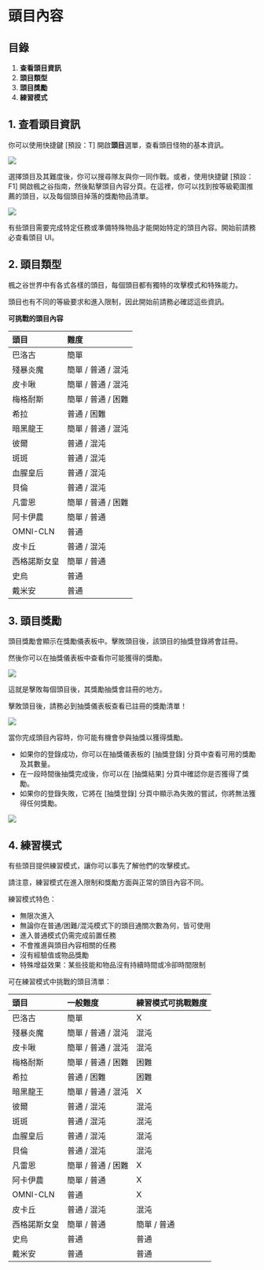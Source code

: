# 頭目內容
## 目錄
1.  **查看頭目資訊**
2.  **頭目類型**
3.  **頭目獎勵**
4.  **練習模式**
## 1. 查看頭目資訊

你可以使用快捷鍵 \[預設：T\] 開啟**頭目**選單，查看頭目怪物的基本資訊。

![](images/msn-101/beginners-guide/monster-and-dungeon/image_1747236361043_133.png)

選擇頭目及其難度後，你可以搜尋隊友與你一同作戰。或者，使用快捷鍵 \[預設：F1\] 開啟楓之谷指南，然後點擊頭目內容分頁。在這裡，你可以找到按等級範圍推薦的頭目，以及每個頭目掉落的獎勵物品清單。

![](images/msn-101/beginners-guide/monster-and-dungeon/image_1747236361043_776.png)

有些頭目需要完成特定任務或準備特殊物品才能開始特定的頭目內容。開始前請務必查看頭目 UI。

## 2. 頭目類型

楓之谷世界中有各式各樣的頭目，每個頭目都有獨特的攻擊模式和特殊能力。

頭目也有不同的等級要求和進入限制，因此開始前請務必確認這些資訊。

**可挑戰的頭目內容**

| 頭目 | 難度 |
|:---|:---|
| 巴洛古 | 簡單 |
| 殘暴炎魔 | 簡單 / 普通 / 混沌 |
| 皮卡啾 | 簡單 / 普通 / 混沌 |
| 梅格耐斯 | 簡單 / 普通 / 困難 |
| 希拉 | 普通 / 困難 |
| 暗黑龍王 | 簡單 / 普通 / 混沌 |
| 彼爾 | 普通 / 混沌 |
| 斑斑 | 普通 / 混沌 |
| 血腥皇后 | 普通 / 混沌 |
| 貝倫 | 普通 / 混沌 |
| 凡雷恩 | 簡單 / 普通 / 困難 |
| 阿卡伊農 | 簡單 / 普通 |
| OMNI-CLN | 普通 |
| 皮卡丘 | 普通 / 混沌 |
| 西格諾斯女皇 | 簡單 / 普通 |
| 史烏 | 普通 |
| 戴米安 | 普通 |

## 3. 頭目獎勵

頭目獎勵會顯示在獎勵儀表板中。擊敗頭目後，該頭目的抽獎登錄將會註冊。

然後你可以在抽獎儀表板中查看你可能獲得的獎勵。

![](images/msn-101/beginners-guide/monster-and-dungeon/image_1747236361044_197.png)

這就是擊敗每個頭目後，其獎勵抽獎會註冊的地方。

擊敗頭目後，請務必到抽獎儀表板查看已註冊的獎勵清單！

![](images/msn-101/beginners-guide/monster-and-dungeon/image_1747236361044_339.png)

當你完成頭目內容時，你可能有機會參與抽獎以獲得獎勵。

*   如果你的登錄成功，你可以在抽獎儀表板的 \[抽獎登錄\] 分頁中查看可用的獎勵及其數量。
*   在一段時間後抽獎完成後，你可以在 \[抽獎結果\] 分頁中確認你是否獲得了獎勵。
*   如果你的登錄失敗，它將在 \[抽獎登錄\] 分頁中顯示為失敗的嘗試，你將無法獲得任何獎勵。

![](images/msn-101/beginners-guide/monster-and-dungeon/image_1747236361044_453.png)

## 4. 練習模式

有些頭目提供練習模式，讓你可以事先了解他們的攻擊模式。

請注意，練習模式在進入限制和獎勵方面與正常的頭目內容不同。

練習模式特色：

*   無限次進入
*   無論你在普通/困難/混沌模式下的頭目通關次數為何，皆可使用
*   進入普通模式仍需完成前置任務
*   不會推進與頭目內容相關的任務
*   沒有經驗值或物品獎勵
*   特殊增益效果：某些技能和物品沒有持續時間或冷卻時間限制

可在練習模式中挑戰的頭目清單：

| 頭目 | 一般難度 | 練習模式可挑戰難度 |
|:---|:---|:---|
| 巴洛古 | 簡單 | X |
| 殘暴炎魔 | 簡單 / 普通 / 混沌 | 混沌 |
| 皮卡啾 | 簡單 / 普通 / 混沌 | 混沌 |
| 梅格耐斯 | 簡單 / 普通 / 困難 | 困難 |
| 希拉 | 普通 / 困難 | 困難 |
| 暗黑龍王 | 簡單 / 普通 / 混沌 | X |
| 彼爾 | 普通 / 混沌 | 混沌 |
| 斑斑 | 普通 / 混沌 | 混沌 |
| 血腥皇后 | 普通 / 混沌 | 混沌 |
| 貝倫 | 普通 / 混沌 | 混沌 |
| 凡雷恩 | 簡單 / 普通 / 困難 | X |
| 阿卡伊農 | 簡單 / 普通 | X |
| OMNI-CLN | 普通 | X |
| 皮卡丘 | 普通 / 混沌 | 混沌 |
| 西格諾斯女皇 | 簡單 / 普通 | 簡單 / 普通 |
| 史烏 | 普通 | 普通 |
| 戴米安 | 普通 | 普通 |
